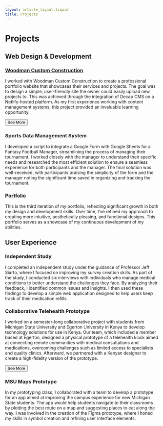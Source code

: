 ```yaml
---
layout: article_layout.liquid
title: Projects
---
```


# Projects
## Web Design & Development
### <a href="https://woodmancustomconstruction.com/" target="_blank">Woodman Custom Construction</a>
I worked with Woodman Custom Construction to create a professional portfolio website that showcases their services and projects. The goal was to design a simple, user-friendly site the owner could easily upload new projects to. This was achieved through the integration of Decap CMS on a Netlify-hosted platform. As my first experience working with content management systems, this project provided an invaluable learning opportunity.

<button onclick="window.location.href='/projects/wcc/';">See More</button>

### Sports Data Management System
I developed a script to integrate a Google Form with Google Sheets for a Fantasy Football Manager, streamlining the process of managing their tournament. I worked closely with the manager to understand their specific needs and researched the most efficient solution to ensure a seamless experience for both participants and the manager. The final solution was well-received, with participants praising the simplicity of the form and the manager noting the significant time saved in organizing and tracking the tournament.



### Portfolio
This is the third iteration of my portfolio, reflecting significant growth in both my design and development skills. Over time, I’ve refined my approach to creating more intuitive, aesthetically pleasing, and functional designs. This portfolio serves as a showcase of my continuous development of my abilities.

## User Experience

### Independent Study
I completed an independent study under the guidance of Professor Jeff Siarto, where I focused on improving my survey creation skills. As part of the study, I conducted six interviews with individuals who manage medical conditions to better understand the challenges they face. By analyzing their feedback, I identified common issues and insights. I then used these findings to develop a simple web application designed to help users keep track of their medication refills.

### Collaborative Telehealth Prototype
I worked on a semester-long collaborative project with students from Michigan State University and Egerton University in Kenya to develop technology solutions for use in Kenya. Our team, which included a member based at Egerton, designed a physical prototype of a telehealth kiosk aimed at connecting remote communities with medical consultations and medications, overcoming challenges such as limited access to specialists and quality clinics. Afterward, we partnered with a Kenyan designer to create a high-fidelity version of the prototype.

<button onclick="window.open('https://preview.tanzilzubair.tech/', '_blank');">See More</button>

### MSU Maps Prototype
In my prototyping class, I collaborated with a team to develop a prototype for an app aimed at improving the campus experience for new Michigan State students. The app would help students navigate to their classrooms by plotting the best route on a map and suggesting places to eat along the way. I was involved in the creation of the Figma prototype, where I honed my skills in symbol creation and refining user interface elements.
<!--
## Data Analytics & Visualization

### Amazon Data Visualization

### Forest Fire Simulation

## MSU Development Events

### SpartaHack

### Game Jam
-->
